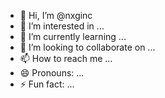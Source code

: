 - 👋 Hi, I’m @nxginc
- 👀 I’m interested in ...
- 🌱 I’m currently learning ...
- 💞️ I’m looking to collaborate on ...
- 📫 How to reach me ...
- 😄 Pronouns: ...
- ⚡ Fun fact: ...

<!---
nxginc/nxginc is a ✨ special ✨ repository because its `README.md` (this file) appears on your GitHub profile.
You can click the Preview link to take a look at your changes.
--->

